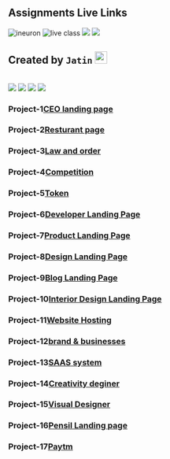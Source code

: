 ## Assignments Live Links

![ineuron](https://img.shields.io/badge/LCO-Ineuron-yellowgreen)
![live class](https://img.shields.io/badge/Live%20-class-red)
<img src ="https://img.shields.io/badge/build%20-passing-lightgrey"/>
<img src ="https://img.shields.io/badge/service-passing-lightgrey"/>
##  Created by `Jatin` <img src="https://media.giphy.com/media/hvRJCLFzcasrR4ia7z/giphy.gif" width="25px">

<br>
<span>
<img src="https://img.shields.io/badge/html5%20-%23E34F26.svg?&style=for-the-badge&logo=html5&logoColor=white"/>
<img src="https://img.shields.io/badge/css3%20-%231572B6.svg?&style=for-the-badge&logo=css3&logoColor=white"/>
<img src="https://img.shields.io/badge/git%20-%23404d59.svg?&style=for-the-badge&logo=git&logoColor=white"/>
<img src="https://img.shields.io/badge/github%20-%23121011.svg?&style=for-the-badge&logo=github&logoColor=white"/>
</span>


### Project-1[CEO landing page](https://ceo1.netlify.app)

### Project-2[Resturant page](https://resturant001.netlify.app)

### Project-3[Law and order]()
### Project-4[Competition](https://comption.netlify.app/)
### Project-5[Token](https://token1.netlify.app)

### Project-6[Developer Landing Page](https://plant01.netlify.app)
### Project-7[Product Landing Page](https://product110.netlify.app)
### Project-8[Design Landing Page](https://project08.netlify.app)
### Project-9[Blog Landing Page](https://porduct09.netlify.app/)
### Project-10[Interior Design Landing Page](https://interior-design10.netlify.app)
### Project-11[Website Hosting ](https://p11.netlify.app/)
### Project-12[brand & businesses ](https://p012.netlify.app)
### Project-13[SAAS system](https://p013.netlify.app)
### Project-14[Creativity deginer](https://p014.netlify.app)
### Project-15[Visual Designer](https://p015.netlify.app)
### Project-16[Pensil Landing page](https://pensil.netlify.app)
### Project-17[Paytm](https://paytm10.netlify.app)


